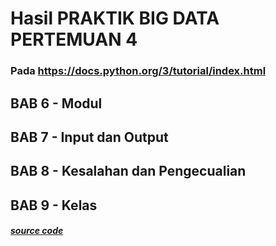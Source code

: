 # Hasil PRAKTIK BIG DATA PERTEMUAN 4
### Pada https://docs.python.org/3/tutorial/index.html

## BAB 6 - Modul
## BAB 7 - Input dan Output
## BAB 8 - Kesalahan dan Pengecualian
## BAB 9 - Kelas

##### [source code](https://github.com/rodesta2212/bigdata/tree/master/minggu-04/praktik/src)
